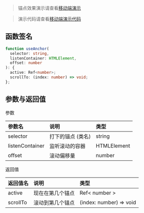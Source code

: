 > 锚点效果演示请查看[移动端演示](https://xmy6364.github.io/bar-ui)

> 演示代码请查看[移动端演示代码](https://github.com/xmy6364/bar-ui/blob/main/src/views/example.vue)

## 函数签名

```typescript
function useAnchor(
  selector: string,
  listenContainer: HTMLElement,
  offset: number
): {
  active: Ref<number>;
  scrollTo: (index: number) => void;
};
```

## 参数与返回值

参数

| 参数名          | 说明              | 类型        |
| :-------------- | :---------------- | :---------- |
| selector        | 打下的锚点 (类名) | string      |
| listenContainer | 监听滚动的容器    | HTMLElement |
| offset          | 滚动偏移量        | number      |

返回值

| 返回值名 | 说明             | 类型                    |
| :------- | :--------------- | :---------------------- |
| active   | 现在在第几个锚点 | Ref< number >           |
| scrollTo | 滚动到第几个锚点 | (index: number) => void |
